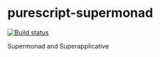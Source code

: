 # purescript-supermonad

[![Build status](https://github.com/dancewithheart/purescript-supermonad/actions/workflows/ci.yml/badge.svg?branch=main)](https://github.com/dancewithheart/purescript-supermonad/actions/workflows/ci.yml?query=branch%3Amain)

Supermonad and Superapplicative
